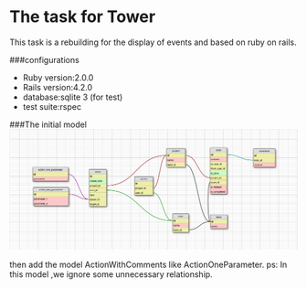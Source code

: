The task for Tower
============

This task is a rebuilding for the display of events and based on ruby on rails.

###configurations

* Ruby version:2.0.0
* Rails version:4.2.0
* database:sqlite 3 (for test)
* test suite:rspec

###The initial model
![image](app/assets/images/data.png)

then add the model ActionWithComments like ActionOneParameter.
ps: In this model ,we ignore some unnecessary relationship.
